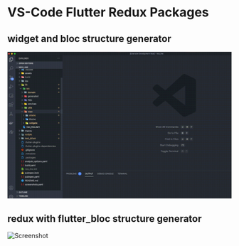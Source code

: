 # VS-Code Flutter Redux Packages



## widget and bloc structure generator
![Screenshot](images/1.gif)

## redux with flutter_bloc structure generator
![Screenshot](images/2.gif)